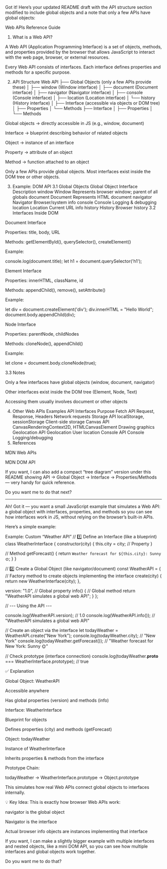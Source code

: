 Got it! Here’s your updated README draft with the API structure section modified to include global objects and a note that only a few APIs have global objects:

Web APIs Reference Guide
1. What is a Web API?

A Web API (Application Programming Interface) is a set of objects, methods, and properties provided by the browser that allows JavaScript to interact with the web page, browser, or external resources.

Every Web API consists of interfaces. Each interface defines properties and methods for a specific purpose.

2. API Structure
Web API
 ├── Global Objects (only a few APIs provide these)
 │    ├── window       (Window interface)
 │    ├── document     (Document interface)
 │    ├── navigator    (Navigator interface)
 │    ├── console      (Console interface)
 │    ├── location     (Location interface)
 │    └── history      (History interface)
 │
 ├── Interface (accessible via objects or DOM tree)
 │     ├── Properties
 │     └── Methods
 ├── Interface
 │     ├── Properties
 │     └── Methods


Global objects → directly accessible in JS (e.g., window, document)

Interface → blueprint describing behavior of related objects

Object → instance of an interface

Property → attribute of an object

Method → function attached to an object

Only a few APIs provide global objects. Most interfaces exist inside the DOM tree or other objects.

3. Example: DOM API
3.1 Global Objects
Global Object	Interface	Description
window	Window	Represents browser window; parent of all globals
document	Document	Represents HTML document
navigator	Navigator	Browser/system info
console	Console	Logging & debugging
location	Location	Current URL info
history	History	Browser history
3.2 Interfaces Inside DOM

Document Interface

Properties: title, body, URL

Methods: getElementById(), querySelector(), createElement()

Example:

console.log(document.title);
let h1 = document.querySelector('h1');


Element Interface

Properties: innerHTML, className, id

Methods: appendChild(), remove(), setAttribute()

Example:

let div = document.createElement('div');
div.innerHTML = "Hello World";
document.body.appendChild(div);


Node Interface

Properties: parentNode, childNodes

Methods: cloneNode(), appendChild()

Example:

let clone = document.body.cloneNode(true);

3.3 Notes

Only a few interfaces have global objects (window, document, navigator)

Other interfaces exist inside the DOM tree (Element, Node, Text)

Accessing them usually involves document or other objects

4. Other Web APIs Examples
API	Interfaces	Purpose
Fetch API	Request, Response, Headers	Network requests
Storage API	localStorage, sessionStorage	Client-side storage
Canvas API	CanvasRenderingContext2D, HTMLCanvasElement	Drawing graphics
Geolocation API	Geolocation	User location
Console API	Console	Logging/debugging
5. References

MDN Web APIs

MDN DOM API

If you want, I can also add a compact “tree diagram” version under this README showing API → Global Object → Interface → Properties/Methods — very handy for quick reference.

Do you want me to do that next?

-----------------------------------------------------------------------------------

Ah! Got it — you want a small JavaScript example that simulates a Web API: a global object with interfaces, properties, and methods so you can see how interfaces work in JS, without relying on the browser’s built-in APIs.

Here’s a simple example:

Example: Custom “Weather API”
// 1️⃣ Define an Interface (like a blueprint)
class WeatherInterface {
  constructor(city) {
    this.city = city;         // Property
  }

  // Method
  getForecast() {
    return `Weather forecast for ${this.city}: Sunny 🌞`;
  }
}

// 2️⃣ Create a Global Object (like navigator/document)
const WeatherAPI = {
  // Factory method to create objects implementing the interface
  create(city) {
    return new WeatherInterface(city);
  },

  version: "1.0",             // Global property
  info() {                     // Global method
    return "WeatherAPI simulates a global web API";
  }
};

// --- Using the API ---

console.log(WeatherAPI.version);   // 1.0
console.log(WeatherAPI.info());    // "WeatherAPI simulates a global web API"

// Create an object via the interface
let todayWeather = WeatherAPI.create("New York");
console.log(todayWeather.city);          // "New York"
console.log(todayWeather.getForecast()); // "Weather forecast for New York: Sunny 🌞"

// Check prototype (interface connection)
console.log(todayWeather.__proto__ === WeatherInterface.prototype); // true

✅ Explanation

Global Object: WeatherAPI

Accessible anywhere

Has global properties (version) and methods (info)

Interface: WeatherInterface

Blueprint for objects

Defines properties (city) and methods (getForecast)

Object: todayWeather

Instance of WeatherInterface

Inherits properties & methods from the interface

Prototype Chain:

todayWeather → WeatherInterface.prototype → Object.prototype


This simulates how real Web APIs connect global objects to interfaces internally.

💡 Key Idea:
This is exactly how browser Web APIs work:

navigator is the global object

Navigator is the interface

Actual browser info objects are instances implementing that interface

If you want, I can make a slightly bigger example with multiple interfaces and nested objects, like a mini DOM API, so you can see how multiple interfaces and global objects work together.

Do you want me to do that?